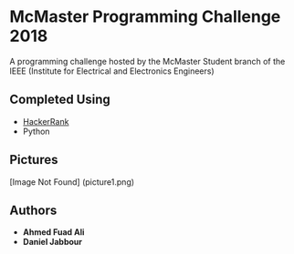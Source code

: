# McMaster Programming Challenge 2018

A programming challenge hosted by the McMaster Student branch of the IEEE (Institute for Electrical and Electronics Engineers)

## Completed Using

* [HackerRank](https://www.hackerrank.com/)
* Python

## Pictures

[Image Not Found] (picture1.png)

## Authors

* **Ahmed Fuad Ali**
* **Daniel Jabbour**

